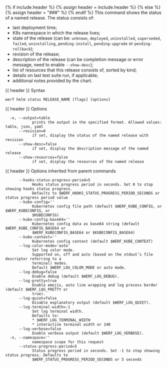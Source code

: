 {% if include.header %}
{% assign header = include.header %}
{% else %}
{% assign header = "###" %}
{% endif %}
This command shows the status of a named release. The status consists of:
- last deployment time;
- K8s namespace in which the release lives;
- state of the release (can be: `unknown`, `deployed`, `uninstalled`, `superseded`, `failed`, `uninstalling`, `pending-install`, `pending-upgrade` or `pending-rollback`);
- revision of the release;
- description of the release (can be completion message or error message, need to enable `--show-desc`);
- list of resources that this release consists of, sorted by kind;
- details on last test suite run, if applicable;
- additional notes provided by the chart.


{{ header }} Syntax

```shell
werf helm status RELEASE_NAME [flags] [options]
```

{{ header }} Options

```shell
  -o, --output=table
            prints the output in the specified format. Allowed values: table, json, yaml
      --revision=0
            if set, display the status of the named release with revision
      --show-desc=false
            if set, display the description message of the named release
      --show-resources=false
            if set, display the resources of the named release
```

{{ header }} Options inherited from parent commands

```shell
      --hooks-status-progress-period=5
            Hooks status progress period in seconds. Set 0 to stop showing hooks status progress.   
            Defaults to $WERF_HOOKS_STATUS_PROGRESS_PERIOD_SECONDS or status progress period value
      --kube-config=''
            Kubernetes config file path (default $WERF_KUBE_CONFIG, or $WERF_KUBECONFIG, or         
            $KUBECONFIG)
      --kube-config-base64=''
            Kubernetes config data as base64 string (default $WERF_KUBE_CONFIG_BASE64 or            
            $WERF_KUBECONFIG_BASE64 or $KUBECONFIG_BASE64)
      --kube-context=''
            Kubernetes config context (default $WERF_KUBE_CONTEXT)
      --log-color-mode='auto'
            Set log color mode.
            Supported on, off and auto (based on the stdout’s file descriptor referring to a        
            terminal) modes.
            Default $WERF_LOG_COLOR_MODE or auto mode.
      --log-debug=false
            Enable debug (default $WERF_LOG_DEBUG).
      --log-pretty=true
            Enable emojis, auto line wrapping and log process border (default $WERF_LOG_PRETTY or   
            true).
      --log-quiet=false
            Disable explanatory output (default $WERF_LOG_QUIET).
      --log-terminal-width=-1
            Set log terminal width.
            Defaults to:
            * $WERF_LOG_TERMINAL_WIDTH
            * interactive terminal width or 140
      --log-verbose=false
            Enable verbose output (default $WERF_LOG_VERBOSE).
  -n, --namespace=''
            namespace scope for this request
      --status-progress-period=5
            Status progress period in seconds. Set -1 to stop showing status progress. Defaults to  
            $WERF_STATUS_PROGRESS_PERIOD_SECONDS or 5 seconds
```

